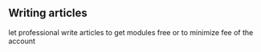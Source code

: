 ## Writing articles
let professional write articles to get modules free or to minimize fee of the account